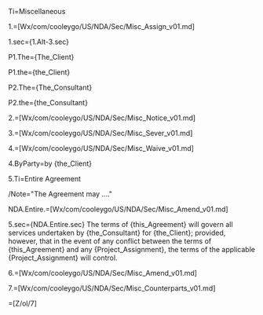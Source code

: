 Ti=Miscellaneous

1.=[Wx/com/cooleygo/US/NDA/Sec/Misc_Assign_v01.md]

1.sec={1.Alt-3.sec}

P1.The={The_Client}

P1.the={the_Client}

P2.The={The_Consultant}

P2.the={the_Consultant}

2.=[Wx/com/cooleygo/US/NDA/Sec/Misc_Notice_v01.md]

3.=[Wx/com/cooleygo/US/NDA/Sec/Misc_Sever_v01.md]

4.=[Wx/com/cooleygo/US/NDA/Sec/Misc_Waive_v01.md]

4.ByParty=by {the_Client}

5.Ti=Entire Agreement

/Note="The Agreement may ...."

NDA.Entire.=[Wx/com/cooleygo/US/NDA/Sec/Misc_Amend_v01.md]

5.sec={NDA.Entire.sec}  The terms of {this_Agreement} will govern all services undertaken by {the_Consultant} for {the_Client}; provided, however, that in the event of any conflict between the terms of {this_Agreement} and any {Project_Assignment}, the terms of the applicable {Project_Assignment} will control.  

6.=[Wx/com/cooleygo/US/NDA/Sec/Misc_Amend_v01.md]

7.=[Wx/com/cooleygo/US/NDA/Sec/Misc_Counterparts_v01.md]

=[Z/ol/7]